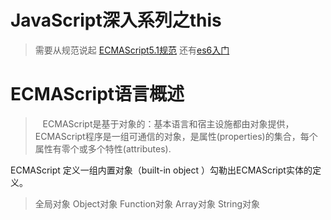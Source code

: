 # JavaScript深入系列之this
> 需要从规范说起 [ECMAScript5.1规范](http://yanhaijing.com/es5/#null)
> 还有[es6入门](http://es6.ruanyifeng.com/)

# ECMAScript语言概述

> &nbsp; &nbsp;ECMAScript是基于对象的：基本语言和宿主设施都由对象提供，ECMAScript程序是一组可通信的对象，是属性(properties)的集合，每个属性有零个或多个特性(attributes).

ECMAScript 定义一组内置对象（built-in object ）勾勒出ECMAScript实体的定义。

>  全局对象  Object对象 Function对象 Array对象 String对象 